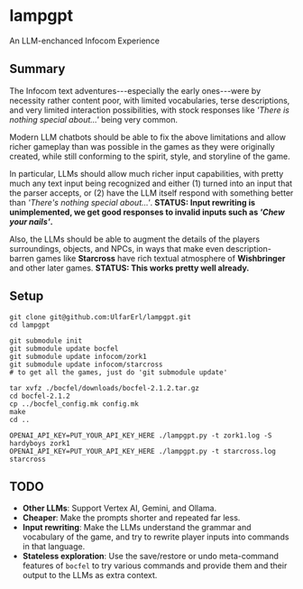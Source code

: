 # lampgpt
An LLM-enchanced Infocom Experience

## Summary
The Infocom text adventures---especially the early ones---were by necessity rather content poor,
with limited vocabularies, terse descriptions, and very limited interaction possibilities, 
with stock responses like _'There is nothing special about...'_ being very common.

Modern LLM chatbots should be able to fix the above limitations and allow richer gameplay
than was possible in the games as they were originally created, while still conforming to the 
spirit, style, and storyline of the game.

In particular, LLMs should allow much richer input capabilities, with pretty much any text input
being recognized and either (1) turned into an input that the parser accepts, or (2) have the
LLM itself respond with something better than _'There's nothing special about...'_.
**STATUS: Input rewriting is unimplemented, we get good 
responses to invalid inputs such as _'Chew your nails'_.**

Also, the LLMs should be able to augment the details of the players surroundings, objects,
and NPCs, in ways that make even description-barren games like **Starcross** have rich
textual atmosphere of **Wishbringer** and other later games.
**STATUS: This works pretty well already.**

## Setup
```
git clone git@github.com:UlfarErl/lampgpt.git
cd lampgpt

git submodule init
git submodule update bocfel
git submodule update infocom/zork1
git submodule update infocom/starcross
# to get all the games, just do 'git submodule update'

tar xvfz ./bocfel/downloads/bocfel-2.1.2.tar.gz
cd bocfel-2.1.2
cp ../bocfel_config.mk config.mk
make
cd ..

OPENAI_API_KEY=PUT_YOUR_API_KEY_HERE ./lampgpt.py -t zork1.log -S hardyboys zork1
OPENAI_API_KEY=PUT_YOUR_API_KEY_HERE ./lampgpt.py -t starcross.log starcross
```

## TODO
- **Other LLMs**: Support Vertex AI, Gemini, and Ollama.
- **Cheaper**: Make the prompts shorter and repeated far less. 
- **Input rewriting**: Make the LLMs understand the grammar and vocabulary of the game, and try to rewrite player inputs into commands in that language.
- **Stateless exploration**: Use the save/restore or undo meta-command features of `bocfel` to try various commands and provide them and their output to the LLMs as extra context.
